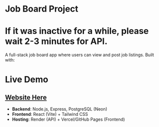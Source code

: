 # Job Board Project

# If it was inactive for a while, please wait 2-3 minutes for API.

A full-stack job board app where users can view and post job listings. Built with:

# Live Demo
## [Website Here](https://23alcor.github.io/job-board-project/)

- **Backend**: Node.js, Express, PostgreSQL (Neon)
- **Frontend**: React (Vite) + Tailwind CSS
- **Hosting**: Render (API) + Vercel/GitHub Pages (Frontend)




